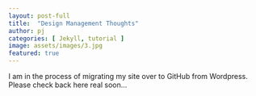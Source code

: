 ```yaml
---
layout: post-full
title:  "Design Management Thoughts"
author: pj
categories: [ Jekyll, tutorial ]
image: assets/images/3.jpg
featured: true
---
```

I am in the process of migrating my site over to GitHub from Wordpress. Please check back here real soon...
